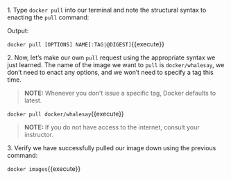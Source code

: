 1\. Type `docker pull` into our terminal and note the structural syntax to enacting the `pull` command:

Output:

`docker pull [OPTIONS] NAME[:TAG|@DIGEST]`{{execute}}


2\. Now, let’s make our own `pull` request using the appropriate syntax we just learned. The name of the image we want to ```pull``` is ```docker/whalesay```, we don’t need to enact any options, and we won’t need to specify a tag this time.

> **NOTE:** Whenever you don’t issue a specific tag, Docker defaults to latest.

`docker pull docker/whalesay`{{execute}}


> **NOTE:** If you do not have access to the internet, consult your instructor. 

3\. Verify we have successfully pulled our image down using the previous command:

`docker images`{{execute}}
